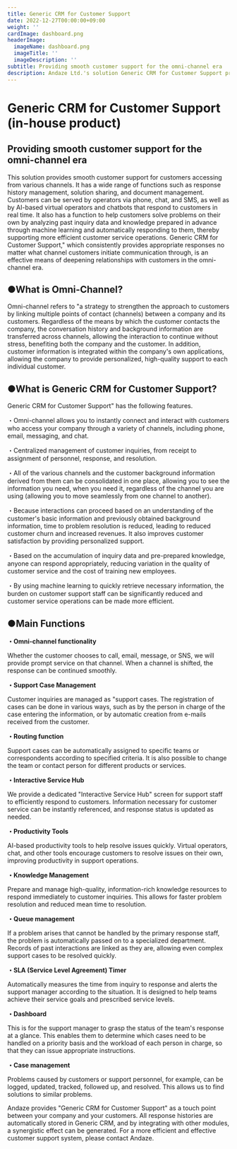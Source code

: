 ```yaml
---
title: Generic CRM for Customer Support
date: 2022-12-27T00:00:00+09:00
weight: ''
cardImage: dashboard.png
headerImage:
  imageName: dashboard.png
  imageTitle: ''
  imageDescription: ''
subtitle: Providing smooth customer support for the omni-channel era
description: Andaze Ltd.'s solution Generic CRM for Customer Support provides smooth customer support for the omni-channel era. For a more efficient and effective customer support system to deepen relationships with your customers, please contact Andaze.
---
```

# **Generic CRM for Customer Support (in-house product)**

## Providing smooth customer support for the omni-channel era



This solution provides smooth customer support for customers accessing from various channels. It has a wide range of functions such as response history management, solution sharing, and document management. Customers can be served by operators via phone, chat, and SMS, as well as by AI-based virtual operators and chatbots that respond to customers in real time. It also has a function to help customers solve problems on their own by analyzing past inquiry data and knowledge prepared in advance through machine learning and automatically responding to them, thereby supporting more efficient customer service operations. Generic CRM for Customer Support," which consistently provides appropriate responses no matter what channel customers initiate communication through, is an effective means of deepening relationships with customers in the omni-channel era.



## ●What is Omni-Channel?

Omni-channel refers to "a strategy to strengthen the approach to customers by linking multiple points of contact (channels) between a company and its customers. Regardless of the means by which the customer contacts the company, the conversation history and background information are transferred across channels, allowing the interaction to continue without stress, benefiting both the company and the customer. In addition, customer information is integrated within the company's own applications, allowing the company to provide personalized, high-quality support to each individual customer.



## ●What is Generic CRM for Customer Support?

Generic CRM for Customer Support" has the following features.

・Omni-channel allows you to instantly connect and interact with customers who access your company through a variety of channels, including phone, email, messaging, and chat.

・Centralized management of customer inquiries, from receipt to assignment of personnel, response, and resolution.

・All of the various channels and the customer background information derived from them can be consolidated in one place, allowing you to see the information you need, when you need it, regardless of the channel you are using (allowing you to move seamlessly from one channel to another).

・Because interactions can proceed based on an understanding of the customer's basic information and previously obtained background information, time to problem resolution is reduced, leading to reduced customer churn and increased revenues. It also improves customer satisfaction by providing personalized support.

・Based on the accumulation of inquiry data and pre-prepared knowledge, anyone can respond appropriately, reducing variation in the quality of customer service and the cost of training new employees.

・By using machine learning to quickly retrieve necessary information, the burden on customer support staff can be significantly reduced and customer service operations can be made more efficient.



## ●Main Functions

**・Omni-channel functionality**

Whether the customer chooses to call, email, message, or SNS, we will provide prompt service on that channel. When a channel is shifted, the response can be continued smoothly.

**・Support Case Management**

Customer inquiries are managed as "support cases. The registration of cases can be done in various ways, such as by the person in charge of the case entering the information, or by automatic creation from e-mails received from the customer.

**・Routing function**

Support cases can be automatically assigned to specific teams or correspondents according to specified criteria. It is also possible to change the team or contact person for different products or services.

**・Interactive Service Hub**

We provide a dedicated "Interactive Service Hub" screen for support staff to efficiently respond to customers. Information necessary for customer service can be instantly referenced, and response status is updated as needed.

**・Productivity Tools**

AI-based productivity tools to help resolve issues quickly. Virtual operators, chat, and other tools encourage customers to resolve issues on their own, improving productivity in support operations.

**・Knowledge Management**

Prepare and manage high-quality, information-rich knowledge resources to respond immediately to customer inquiries. This allows for faster problem resolution and reduced mean time to resolution.

**・Queue management**

If a problem arises that cannot be handled by the primary response staff, the problem is automatically passed on to a specialized department. Records of past interactions are linked as they are, allowing even complex support cases to be resolved quickly.

**・SLA (Service Level Agreement) Timer**

Automatically measures the time from inquiry to response and alerts the support manager according to the situation. It is designed to help teams achieve their service goals and prescribed service levels.

**・Dashboard**

This is for the support manager to grasp the status of the team's response at a glance. This enables them to determine which cases need to be handled on a priority basis and the workload of each person in charge, so that they can issue appropriate instructions.

**・Case management**

Problems caused by customers or support personnel, for example, can be logged, updated, tracked, followed up, and resolved. This allows us to find solutions to similar problems.



Andaze provides "Generic CRM for Customer Support" as a touch point between your company and your customers. All response histories are automatically stored in Generic CRM, and by integrating with other modules, a synergistic effect can be generated. For a more efficient and effective customer support system, please contact Andaze.